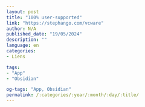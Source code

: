 ```yaml
---
layout: post
title: "100% user-supported"
link: "https://stephango.com/vcware"
author: N/A
published_date: "19/05/2024"
description: ""
language: en
categories:
- Liens

tags:
- "App"
- "Obsidian"

og-tags: "App, Obsidian"
permalink: /:categories/:year/:month/:day/:title/
---
```

